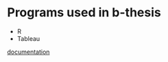 # Programs used in b-thesis
- R
- Tableau

[documentation](https://github.com/alfredsprid/b-thesis/files/12280481/Final.version.-.Analysing.Twitters.Sentiment.Of.Covid-19.pdf)
